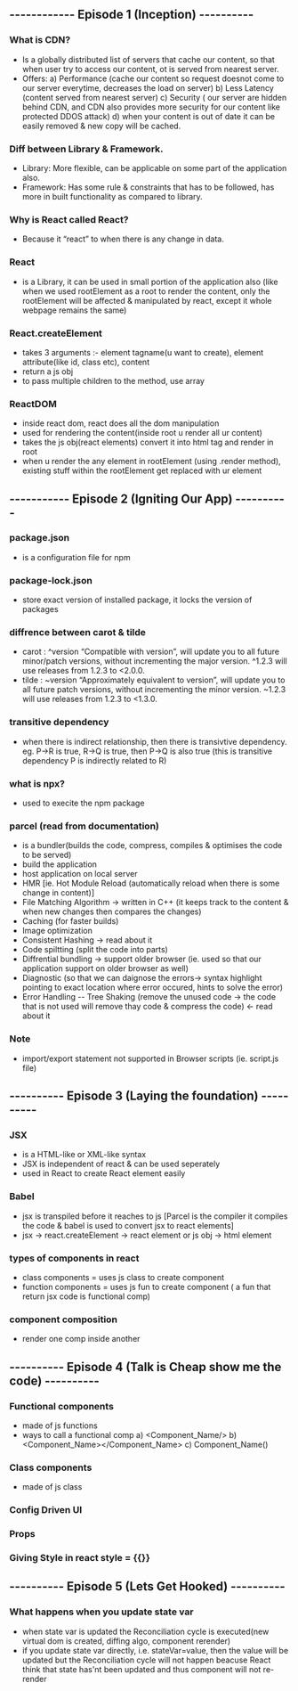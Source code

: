 ## ------------ Episode 1 (Inception) ----------

### What is CDN?
- Is a globally distributed list of servers that cache our content, so that when user try to access our content, ot is served from nearest server.
- Offers: 
    a) Performance (cache our content so request doesnot come to our server everytime, decreases the load on server)
    b) Less Latency (content served from nearest server)
    c) Security ( our server are hidden behind CDN, and CDN also provides more security for our content like protected DDOS attack)
    d) when your content is out of date it can be easily removed & new copy will be cached. 

### Diff between Library & Framework.
- Library: More flexible, can be applicable on some part of the application also.
- Framework: Has some rule & constraints that has to be followed, has more in built functionality as compared to library.

### Why is React called React?
- Because it “react” to when there is any change in data.

### React
- is a Library, it can be used in small portion of the application also (like when we used rootElement as a root to render the content, only the rootElement will be affected & manipulated by react, except it whole webpage remains the same)

### React.createElement 
- takes 3 arguments :- element tagname(u want to create), element attribute(like id, class etc), content
- return a js obj
- to pass multiple children to the method, use array

### ReactDOM 
- inside react dom, react does all the dom manipulation 
- used for rendering the content(inside root u render all ur content)
- takes the js obj(react elements) convert it into html tag and render in root
- when u render the any element in rootElement (using .render method), existing stuff within the rootElement get replaced with ur element





## ----------- Episode 2 (Igniting Our App) ----------
### package.json 
- is a configuration file for npm

### package-lock.json
- store exact version of installed package, it locks the version of packages

### diffrence between carot & tilde
- carot : ^version “Compatible with version”, will update you to all future minor/patch versions, without incrementing the major version. ^1.2.3 will use releases from 1.2.3 to <2.0.0.
- tilde : ~version “Approximately equivalent to version”, will update you to all future patch versions, without incrementing the minor version. ~1.2.3 will use releases from 1.2.3 to <1.3.0.

### transitive dependency
- when there is indirect relationship, then there is transivtive dependency. eg. P->R is true, R->Q is true, then P->Q is also true (this is transitive dependency P is indirectly related to R)

###  what is npx?
- used to execite the npm package

### parcel  (read from documentation)
- is a bundler(builds the code, compress, compiles & optimises the code to be served)
- build the application
- host application on local server
- HMR [ie. Hot Module Reload (automatically reload when there is some change in content)]
- File Matching Algorithm -> written in C++ (it keeps track to the content & when new changes then compares the changes)
- Caching (for faster builds)
- Image optimization
- Consistent Hashing -> read about it
- Code spiltting (split the code into parts)
- Diffrential bundling -> support older browser (ie. used so that our application support  on older browser as well)
- Diagnostic (so that we can daignose the errors-> syntax highlight pointing to exact location where error occured, hints to solve the error)
- Error Handling
-- Tree Shaking (remove the unused code -> the code that is not used will remove thay code & compress the code) <- read about it

### Note
- import/export statement not supported in Browser scripts (ie. script.js file)




## ---------- Episode 3 (Laying the foundation) ----------

### JSX
- is a HTML-like or XML-like syntax
- JSX is independent of react & can be used seperately
- used in React to create React element easily 

### Babel
- jsx is transpiled before it reaches to js [Parcel is the compiler it compiles the code & babel is used to convert jsx to react elements]
- jsx -> react.createElement -> react element or js obj -> html element

### types of components in react
- class components = uses js class to create component
- function components = uses js fun to create component ( a fun that return jsx code is functional comp)


### component composition 
- render one comp inside another



## ---------- Episode 4 (Talk is Cheap show me the code) ----------

### Functional components
-  made of js functions
- ways to call a functional comp
    a) <Component_Name/>
    b) <Component_Name></Component_Name>
    c) Component_Name()

### Class components
-  made of js class

### Config Driven UI
### Props 
### Giving Style in react style = {{}}




## ---------- Episode 5 (Lets Get Hooked) ----------

### What happens when you update state var
- when state var is updated the Reconciliation cycle is executed(new virtual dom is created, diffing algo, component rerender)
- if you update state var directly, i.e. stateVar=value, then the value will be updated but the Reconciliation cycle will not happen beacuse React think that state has'nt been updated and thus component will not re-render
